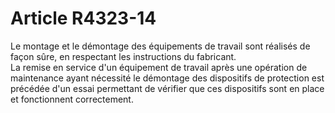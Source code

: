 # Article R4323-14

  
Le montage et le démontage des équipements de travail sont réalisés de façon sûre, en respectant les instructions du fabricant.   
La remise en service d'un équipement de travail après une opération de maintenance ayant nécessité le démontage des dispositifs de protection est précédée d'un essai permettant de vérifier que ces dispositifs sont en place et fonctionnent correctement.